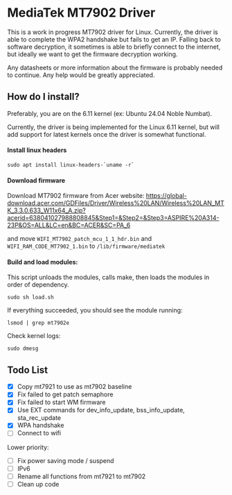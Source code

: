 # MediaTek MT7902 Driver

This is a work in progress MT7902 driver for Linux. Currently, the driver is able to complete the WPA2 handshake but fails to get an IP. 
Falling back to software decryption, it sometimes is able to briefly connect to the internet, but ideally we want to get the firmware decryption working.

Any datasheets or more information about the firmware is probably needed to continue. Any help would be greatly appreciated.

## How do I install?

Preferably, you are on the 6.11 kernel (ex: Ubuntu 24.04 Noble Numbat).

Currently, the driver is being implemented for the Linux 6.11 kernel, but will add support for latest kernels once the driver is somewhat functional.


#### Install linux headers

```sudo apt install linux-headers-`uname -r` ```

#### Download firmware
Download MT7902 firmware from Acer website: https://global-download.acer.com/GDFiles/Driver/Wireless%20LAN/Wireless%20LAN_MTK_3.3.0.633_W11x64_A.zip?acerid=638041027988808845&Step1=&Step2=&Step3=ASPIRE%20A314-23P&OS=ALL&LC=en&BC=ACER&SC=PA_6 

and move `WIFI_MT7902_patch_mcu_1_1_hdr.bin` and `WIFI_RAM_CODE_MT7902_1.bin` to `/lib/firmware/mediatek`

#### Build and load modules: 
This script unloads the modules, calls make, then loads the modules in order of dependency. 

`sudo sh load.sh`

If everything succeeded, you should see the module running:

`lsmod | grep mt7902e`

Check kernel logs:

`sudo dmesg`

## Todo List
- [x] Copy mt7921 to use as mt7902 baseline
- [x] Fix failed to get patch semaphore
- [x] Fix failed to start WM firmware
- [x] Use EXT commands for dev_info_update, bss_info_update, sta_rec_update
- [x] WPA handshake
- [ ] Connect to wifi

Lower priority:
- [ ] Fix power saving mode / suspend
- [ ] IPv6
- [ ] Rename all functions from mt7921 to mt7902
- [ ] Clean up code
